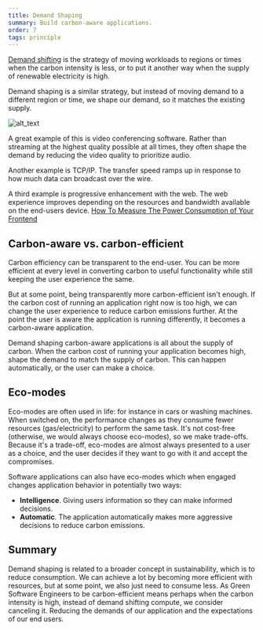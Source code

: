 ```yaml
---
title: Demand Shaping
summary: Build carbon-aware applications.
order: 7
tags: principle
---
```


[Demand shifting](/principles/carbon-intensity/#heading-demand-shifting) is the strategy of moving workloads to regions or times when the carbon intensity is less, or to put it another way when the supply of renewable electricity is high.

Demand shaping is a similar strategy, but instead of moving demand to a different region or time, we shape our demand, so it matches the existing supply.

![alt_text](/assets/images/principles/demand-shaping-1.png "If supply is high, increase the demand - do more in your applications - if the supply is low, decrease demand - do less in your applications.")

A great example of this is video conferencing software. Rather than streaming at the highest quality possible at all times, they often shape the demand by reducing the video quality to prioritize audio.

Another example is TCP/IP. The transfer speed ramps up in response to how much data can broadcast over the wire. 

A third example is progressive enhancement with the web. The web experience improves depending on the resources and bandwidth available on the end-users device. 
[How To Measure The Power Consumption of Your Frontend](https://devblogs.microsoft.com/sustainable-software/how-to-measure-the-power-consumption-of-your-frontend-application/)

## Carbon-aware vs. carbon-efficient

Carbon efficiency can be transparent to the end-user. You can be more efficient at every level in converting carbon to useful functionality while still keeping the user experience the same.

But at some point, being transparently more carbon-efficient isn't enough. If the carbon cost of running an application right now is too high, we can change the user experience to reduce carbon emissions further. At the point the user is aware the application is running differently, it becomes a carbon-aware application.

Demand shaping carbon-aware applications is all about the supply of carbon. When the carbon cost of running your application becomes high, shape the demand to match the supply of carbon. This can happen automatically, or the user can make a choice. 

## Eco-modes

Eco-modes are often used in life: for instance in cars or washing machines. When switched on, the performance changes as they consume fewer resources (gas/electricity) to perform the same task. It's not cost-free (otherwise, we would always choose eco-modes), so we make trade-offs. Because it's a trade-off, eco-modes are almost always presented to a user as a choice, and the user decides if they want to go with it and accept the compromises.

Software applications can also have eco-modes which when engaged changes application behavior in potentially two ways:

- **Intelligence**. Giving users information so they can make informed decisions.  
- **Automatic**. The application automatically makes more aggressive decisions to reduce carbon emissions.

## Summary

Demand shaping is related to a broader concept in sustainability, which is to reduce consumption. We can achieve a lot by becoming more efficient with resources, but at some point, we also just need to consume less. As Green Software Engineers to be carbon-efficient means perhaps when the carbon intensity is high, instead of demand shifting compute, we consider canceling it. Reducing the demands of our application and the expectations of our end users.
